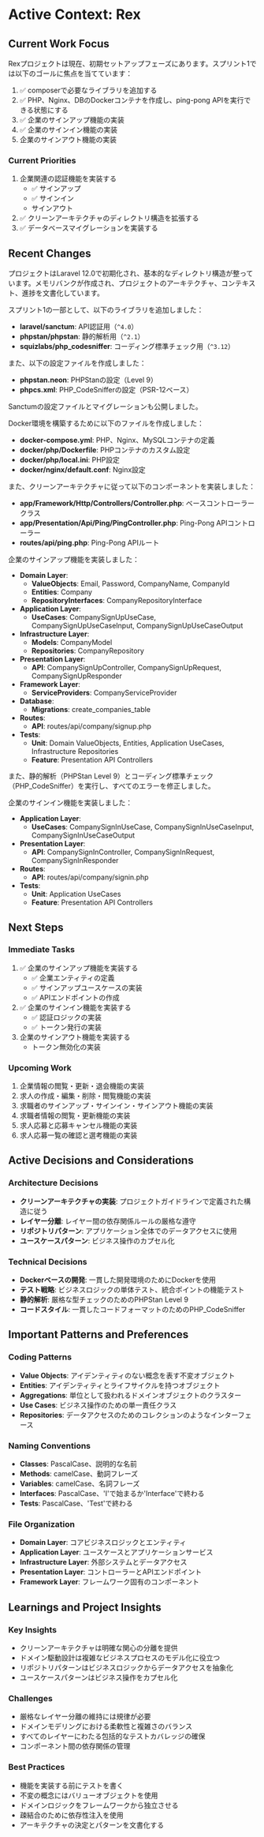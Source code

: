 # Active Context: Rex

## Current Work Focus

Rexプロジェクトは現在、初期セットアップフェーズにあります。スプリント1では以下のゴールに焦点を当てています：

1. ✅ composerで必要なライブラリを追加する
2. ✅ PHP、Nginx、DBのDockerコンテナを作成し、ping-pong APIを実行できる状態にする
3. ✅ 企業のサインアップ機能の実装
4. ✅ 企業のサインイン機能の実装
5. 企業のサインアウト機能の実装

### Current Priorities
1. 企業関連の認証機能を実装する
   - ✅ サインアップ
   - ✅ サインイン
   - サインアウト
2. ✅ クリーンアーキテクチャのディレクトリ構造を拡張する
3. ✅ データベースマイグレーションを実装する

## Recent Changes

プロジェクトはLaravel 12.0で初期化され、基本的なディレクトリ構造が整っています。メモリバンクが作成され、プロジェクトのアーキテクチャ、コンテキスト、進捗を文書化しています。

スプリント1の一部として、以下のライブラリを追加しました：
- **laravel/sanctum**: API認証用（`^4.0`）
- **phpstan/phpstan**: 静的解析用（`^2.1`）
- **squizlabs/php_codesniffer**: コーディング標準チェック用（`^3.12`）

また、以下の設定ファイルを作成しました：
- **phpstan.neon**: PHPStanの設定（Level 9）
- **phpcs.xml**: PHP_CodeSnifferの設定（PSR-12ベース）

Sanctumの設定ファイルとマイグレーションも公開しました。

Docker環境を構築するために以下のファイルを作成しました：
- **docker-compose.yml**: PHP、Nginx、MySQLコンテナの定義
- **docker/php/Dockerfile**: PHPコンテナのカスタム設定
- **docker/php/local.ini**: PHP設定
- **docker/nginx/default.conf**: Nginx設定

また、クリーンアーキテクチャに従って以下のコンポーネントを実装しました：
- **app/Framework/Http/Controllers/Controller.php**: ベースコントローラークラス
- **app/Presentation/Api/Ping/PingController.php**: Ping-Pong APIコントローラー
- **routes/api/ping.php**: Ping-Pong APIルート

企業のサインアップ機能を実装しました：
- **Domain Layer**:
  - **ValueObjects**: Email, Password, CompanyName, CompanyId
  - **Entities**: Company
  - **RepositoryInterfaces**: CompanyRepositoryInterface
- **Application Layer**:
  - **UseCases**: CompanySignUpUseCase, CompanySignUpUseCaseInput, CompanySignUpUseCaseOutput
- **Infrastructure Layer**:
  - **Models**: CompanyModel
  - **Repositories**: CompanyRepository
- **Presentation Layer**:
  - **API**: CompanySignUpController, CompanySignUpRequest, CompanySignUpResponder
- **Framework Layer**:
  - **ServiceProviders**: CompanyServiceProvider
- **Database**:
  - **Migrations**: create_companies_table
- **Routes**:
  - **API**: routes/api/company/signup.php
- **Tests**:
  - **Unit**: Domain ValueObjects, Entities, Application UseCases, Infrastructure Repositories
  - **Feature**: Presentation API Controllers

また、静的解析（PHPStan Level 9）とコーディング標準チェック（PHP_CodeSniffer）を実行し、すべてのエラーを修正しました。

企業のサインイン機能を実装しました：
- **Application Layer**:
  - **UseCases**: CompanySignInUseCase, CompanySignInUseCaseInput, CompanySignInUseCaseOutput
- **Presentation Layer**:
  - **API**: CompanySignInController, CompanySignInRequest, CompanySignInResponder
- **Routes**:
  - **API**: routes/api/company/signin.php
- **Tests**:
  - **Unit**: Application UseCases
  - **Feature**: Presentation API Controllers

## Next Steps

### Immediate Tasks
1. ✅ 企業のサインアップ機能を実装する
   - ✅ 企業エンティティの定義
   - ✅ サインアップユースケースの実装
   - ✅ APIエンドポイントの作成
2. ✅ 企業のサインイン機能を実装する
   - ✅ 認証ロジックの実装
   - ✅ トークン発行の実装
3. 企業のサインアウト機能を実装する
   - トークン無効化の実装

### Upcoming Work
1. 企業情報の閲覧・更新・退会機能の実装
2. 求人の作成・編集・削除・閲覧機能の実装
3. 求職者のサインアップ・サインイン・サインアウト機能の実装
4. 求職者情報の閲覧・更新機能の実装
5. 求人応募と応募キャンセル機能の実装
6. 求人応募一覧の確認と選考機能の実装

## Active Decisions and Considerations

### Architecture Decisions
- **クリーンアーキテクチャの実装**: プロジェクトガイドラインで定義された構造に従う
- **レイヤー分離**: レイヤー間の依存関係ルールの厳格な遵守
- **リポジトリパターン**: アプリケーション全体でのデータアクセスに使用
- **ユースケースパターン**: ビジネス操作のカプセル化

### Technical Decisions
- **Dockerベースの開発**: 一貫した開発環境のためにDockerを使用
- **テスト戦略**: ビジネスロジックの単体テスト、統合ポイントの機能テスト
- **静的解析**: 厳格な型チェックのためのPHPStan Level 9
- **コードスタイル**: 一貫したコードフォーマットのためのPHP_CodeSniffer

## Important Patterns and Preferences

### Coding Patterns
- **Value Objects**: アイデンティティのない概念を表す不変オブジェクト
- **Entities**: アイデンティティとライフサイクルを持つオブジェクト
- **Aggregations**: 単位として扱われるドメインオブジェクトのクラスター
- **Use Cases**: ビジネス操作のための単一責任クラス
- **Repositories**: データアクセスのためのコレクションのようなインターフェース

### Naming Conventions
- **Classes**: PascalCase、説明的な名前
- **Methods**: camelCase、動詞フレーズ
- **Variables**: camelCase、名詞フレーズ
- **Interfaces**: PascalCase、'I'で始まるか'Interface'で終わる
- **Tests**: PascalCase、'Test'で終わる

### File Organization
- **Domain Layer**: コアビジネスロジックとエンティティ
- **Application Layer**: ユースケースとアプリケーションサービス
- **Infrastructure Layer**: 外部システムとデータアクセス
- **Presentation Layer**: コントローラーとAPIエンドポイント
- **Framework Layer**: フレームワーク固有のコンポーネント

## Learnings and Project Insights

### Key Insights
- クリーンアーキテクチャは明確な関心の分離を提供
- ドメイン駆動設計は複雑なビジネスプロセスのモデル化に役立つ
- リポジトリパターンはビジネスロジックからデータアクセスを抽象化
- ユースケースパターンはビジネス操作をカプセル化

### Challenges
- 厳格なレイヤー分離の維持には規律が必要
- ドメインモデリングにおける柔軟性と複雑さのバランス
- すべてのレイヤーにわたる包括的なテストカバレッジの確保
- コンポーネント間の依存関係の管理

### Best Practices
- 機能を実装する前にテストを書く
- 不変の概念にはバリューオブジェクトを使用
- ドメインロジックをフレームワークから独立させる
- 疎結合のために依存性注入を使用
- アーキテクチャの決定とパターンを文書化する
